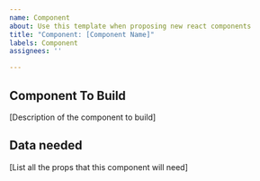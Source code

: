 ```yaml
---
name: Component
about: Use this template when proposing new react components
title: "Component: [Component Name]"
labels: Component
assignees: ''

---
```


## Component To Build
[Description of the component to build]

## Data needed
[List all the props that this component will need]
